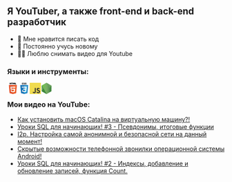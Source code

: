 ## Я YouTuber, а также front-end и back-end разработчик
- 💪 Мне нравится писать код
- 🥅 Постоянно учусь новому
- 🤹🏽 Люблю снимать видео для Youtube

### Языки и инструменты:
<img align="left" alt="HTML5" width="26px" src="https://raw.githubusercontent.com/github/explore/80688e429a7d4ef2fca1e82350fe8e3517d3494d/topics/html/html.png" />
<img align="left" alt="CSS3" width="26px" src="https://raw.githubusercontent.com/github/explore/80688e429a7d4ef2fca1e82350fe8e3517d3494d/topics/css/css.png" />
<img align="left" alt="JavaScript" width="26px" src="https://raw.githubusercontent.com/github/explore/80688e429a7d4ef2fca1e82350fe8e3517d3494d/topics/javascript/javascript.png" />
<img align="left" alt="Node.js" width="26px" src="https://raw.githubusercontent.com/github/explore/80688e429a7d4ef2fca1e82350fe8e3517d3494d/topics/nodejs/nodejs.png" />
<img align="left" alt="" width="26px" src="https://cdn-icons-png.flaticon.com/512/5968/5968350.png" />
<img align="left" alt="" width="23px" src="https://bobpusateri.blob.core.windows.net/bcn/2020/04/Azure_SQL_DB.png" />
<br />


### Мои видео на YouTube:
- [Как установить macOS Catalina на виртуальную машину?!](https://youtu.be/GF0X8C4-pWk)
- [Уроки SQL для начинающих! #3 - Псевдонимы, итоговые функции](https://youtu.be/mLw2PugXZVg)
- [I2p. Настройка самой анонимной и безопасной сети на данный момент!](https://youtu.be/iVUcCHpFs08)
- [Скрытые возможности телефонной звонилки операционной системы Android!](https://youtu.be/a96J69jTNus)
- [Уроки SQL для начинающих! #2 - Индексы, добавление и обновление записей, функция Count.](https://youtu.be/sEKuhwPaomc)
